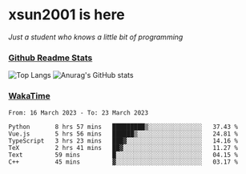# xsun2001 is here

*Just a student who knows a little bit of programming*

### [Github Readme Stats](https://github.com/anuraghazra/github-readme-stats)

![Top Langs](https://github-readme-stats.vercel.app/api/top-langs/?username=xsun2001&layout=compact&theme=radical) ![Anurag's GitHub stats](https://github-readme-stats.vercel.app/api?username=xsun2001&show_icons=true&theme=radical)

### [WakaTime](https://wakatime.com)

<!--START_SECTION:waka-->

```text
From: 16 March 2023 - To: 23 March 2023

Python       8 hrs 57 mins   █████████▒░░░░░░░░░░░░░░░   37.43 %
Vue.js       5 hrs 56 mins   ██████▒░░░░░░░░░░░░░░░░░░   24.81 %
TypeScript   3 hrs 23 mins   ███▓░░░░░░░░░░░░░░░░░░░░░   14.16 %
TeX          2 hrs 41 mins   ██▓░░░░░░░░░░░░░░░░░░░░░░   11.27 %
Text         59 mins         █░░░░░░░░░░░░░░░░░░░░░░░░   04.15 %
C++          45 mins         ▓░░░░░░░░░░░░░░░░░░░░░░░░   03.17 %
```

<!--END_SECTION:waka-->
